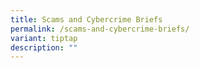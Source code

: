 ```yaml
---
title: Scams and Cybercrime Briefs
permalink: /scams-and-cybercrime-briefs/
variant: tiptap
description: ""
---
```


